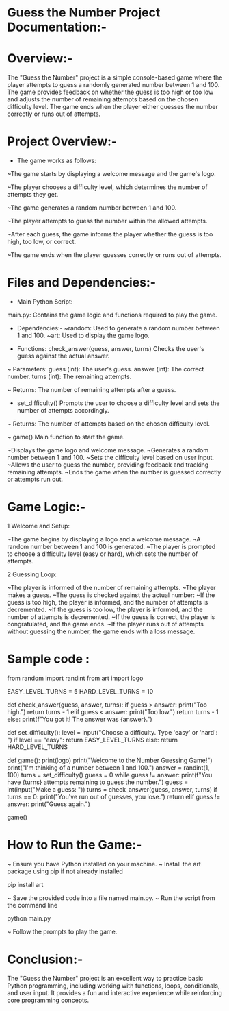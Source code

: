 # Guess the Number Project Documentation:-

# Overview:-

The "Guess the Number" project is a simple console-based game where the player attempts to guess a randomly generated number between 1 and 100. The game provides feedback on whether the guess is too high or too low and adjusts the number of remaining attempts based on the chosen difficulty level. The game ends when the player either guesses the number correctly or runs out of attempts.

# Project Overview:-

- The game works as follows:

~The game starts by displaying a welcome message and the game's logo.

~The player chooses a difficulty level, which determines the number of attempts they get.

~The game generates a random number between 1 and 100.

~The player attempts to guess the number within the allowed attempts.

~After each guess, the game informs the player whether the guess is too high, too low, or correct.

~The game ends when the player guesses correctly or runs out of attempts.

# Files and Dependencies:-

- Main Python Script:

main.py: Contains the game logic and functions required to play the game.

- Dependencies:-
 ~random: Used to generate a random number between 1 and 100.
 ~art: Used to display the game logo.

- Functions: 
  check_answer(guess, answer, turns)
  Checks the user's guess against the actual answer.

 ~ Parameters:
   guess (int): The user's guess.
   answer (int): The correct number.
   turns (int): The remaining attempts.

 ~ Returns:
   The number of remaining attempts after a guess.

- set_difficulty()
  Prompts the user to choose a difficulty level and sets the number of attempts accordingly.

 ~ Returns:
   The number of attempts based on the chosen difficulty level.

 ~ game()
   Main function to start the game.

~Displays the game logo and welcome message.
~Generates a random number between 1 and 100.
~Sets the difficulty level based on user input.
~Allows the user to guess the number, providing feedback and tracking remaining attempts.
~Ends the game when the number is guessed correctly or attempts run out.

# Game Logic:-

1 Welcome and Setup:

~The game begins by displaying a logo and a welcome message.
~A random number between 1 and 100 is generated.
~The player is prompted to choose a difficulty level (easy or hard), which sets the number of attempts.

2 Guessing Loop:

~The player is informed of the number of remaining attempts.
~The player makes a guess.
~The guess is checked against the actual number:
~If the guess is too high, the player is informed, and the number of attempts is decremented.
~If the guess is too low, the player is informed, and the number of attempts is decremented.
~If the guess is correct, the player is congratulated, and the game ends.
~If the player runs out of attempts without guessing the number, the game ends with a loss message.

# Sample code :

from random import randint
from art import logo

EASY_LEVEL_TURNS = 5
HARD_LEVEL_TURNS = 10

def check_answer(guess, answer, turns):
  if guess > answer:
    print("Too high.")
    return turns - 1
  elif guess < answer:
    print("Too low.")
    return turns - 1
  else:
    print(f"You got it! The answer was {answer}.")

def set_difficulty():
  level = input("Choose a difficulty. Type 'easy' or 'hard': ")
  if level == "easy":
    return EASY_LEVEL_TURNS
  else:
    return HARD_LEVEL_TURNS

def game():
  print(logo)
  print("Welcome to the Number Guessing Game!")
  print("I'm thinking of a number between 1 and 100.")
  answer = randint(1, 100)
  turns = set_difficulty()
  guess = 0
  while guess != answer:
    print(f"You have {turns} attempts remaining to guess the number.")
    guess = int(input("Make a guess: "))
    turns = check_answer(guess, answer, turns)
    if turns == 0:
      print("You've run out of guesses, you lose.")
      return
    elif guess != answer:
      print("Guess again.")

game()


# How to Run the Game:-

~ Ensure you have Python installed on your machine.
~ Install the art package using pip if not already installed

pip install art

~ Save the provided code into a file named main.py.
~ Run the script from the command line

python main.py

~ Follow the prompts to play the game.

# Conclusion:-

The "Guess the Number" project is an excellent way to practice basic Python programming, including working with functions, loops, conditionals, and user input. It provides a fun and interactive experience while reinforcing core programming concepts.
